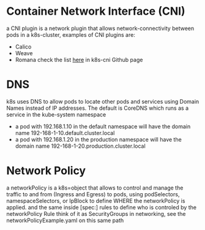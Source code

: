 # Container Network Interface (CNI)
a CNI plugin is a network plugin that allows network-connectivity between pods in a k8s-cluster, examples of CNI plugins are:
* Calico
* Weave
* Romana
check the list <a href="https://github.com/containernetworking/cni#3rd-party-plugins">here</a> in k8s-cni Github page
# DNS
k8s uses DNS to allow pods to locate other pods and services using Domain Names instead of IP addresses. The default is CoreDNS which runs as a service in the kube-system namespace
* a pod with 192.168.1.10 in the default namespace will have the domain name 192-168-1-10.default.cluster.local
* a pod with 192.168.1.20 in the production namespace will have the domain name 192-168-1-20.production.cluster.local
# Network Policy
a networkPolicy is a k8s=object that allows to control and manage the traffic to and from (Ingress and Egress) to pods, using podSelectors, namespaceSelectors, or IpBlock to define WHERE the networkPolicy is applied. and the same inside [spec:] rules to define who is controled by the networkPolicy Rule think of it as SecurityGroups in networking, see the networkPolicyExample.yaml on this same path
